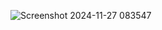 ![Screenshot 2024-11-27 083547](https://github.com/user-attachments/assets/cd60af19-e030-4606-a6f6-84f2187b6b7c)
